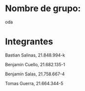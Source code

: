 # Nombre de grupo:
  oda
# Integrantes
Bastian Salinas, 21.848.994-k 

Benjamín Cuello, 21.682.135-1

Benjamín Salas, 21.758.667-4

Tomas Guerra, 21.664.344-5


